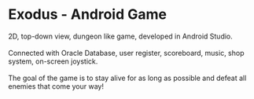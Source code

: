 # Exodus - Android Game
2D, top-down view, dungeon like game, developed in Android Studio. <br><br>
Connected with Oracle Database, user register, scoreboard, music, shop system, on-screen joystick. <br><br>
The goal of the game is to stay alive for as long as possible and defeat all enemies that come your way!
